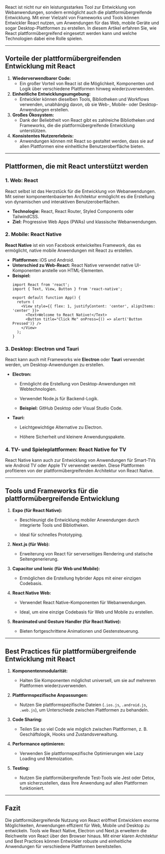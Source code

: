 React ist nicht nur ein leistungsstarkes Tool zur Entwicklung von Webanwendungen, sondern ermöglicht auch die plattformübergreifende Entwicklung. Mit einer Vielzahl von Frameworks und Tools können Entwickler React nutzen, um Anwendungen für das Web, mobile Geräte und sogar Desktop-Plattformen zu erstellen. In diesem Artikel erfahren Sie, wie React plattformübergreifend eingesetzt werden kann und welche Technologien dabei eine Rolle spielen.

---

## **Vorteile der plattformübergreifenden Entwicklung mit React**
1. **Wiederverwendbarer Code:**    
    - Ein großer Vorteil von React ist die Möglichkeit, Komponenten und Logik über verschiedene Plattformen hinweg wiederzuverwenden.        
2. **Einheitliche Entwicklungsumgebung:**    
    - Entwickler können dieselben Tools, Bibliotheken und Workflows verwenden, unabhängig davon, ob sie Web-, Mobile- oder Desktop-Anwendungen erstellen.        
3. **Großes Ökosystem:**    
    - Dank der Beliebtheit von React gibt es zahlreiche Bibliotheken und Frameworks, die die plattformübergreifende Entwicklung unterstützen.        
4. **Konsistentes Nutzererlebnis:**    
    - Anwendungen können mit React so gestaltet werden, dass sie auf allen Plattformen eine einheitliche Benutzeroberfläche bieten.
        
---
## **Plattformen, die mit React unterstützt werden**
### **1. Web: React**
React selbst ist das Herzstück für die Entwicklung von Webanwendungen. Mit seiner komponentenbasierten Architektur ermöglicht es die Erstellung von dynamischen und interaktiven Benutzeroberflächen.
- **Technologie:** React, React Router, Styled Components oder TailwindCSS.    
- **Ziel:** Progressive Web Apps (PWAs) und klassische Webanwendungen.
    
### **2. Mobile: React Native**
**React Native** ist ein von Facebook entwickeltes Framework, das es ermöglicht, native mobile Anwendungen mit React zu erstellen.
- **Plattformen:** iOS und Android.    
- **Unterschied zu Web-React:** React Native verwendet native UI-Komponenten anstelle von HTML-Elementen.    
- **Beispiel:**    
    ```
    import React from 'react';
    import { Text, View, Button } from 'react-native';
    
    export default function App() {
      return (
        <View style={{ flex: 1, justifyContent: 'center', alignItems: 'center' }}>
          <Text>Welcome to React Native!</Text>
          <Button title="Click Me" onPress={() => alert('Button Pressed')} />
        </View>
      );
    }
    ```    

### **3. Desktop: Electron und Tauri**

React kann auch mit Frameworks wie **Electron** oder **Tauri** verwendet werden, um Desktop-Anwendungen zu erstellen.

- **Electron:**
    
    - Ermöglicht die Erstellung von Desktop-Anwendungen mit Webtechnologien.
        
    - Verwendet Node.js für Backend-Logik.
        
    - **Beispiel:** GitHub Desktop oder Visual Studio Code.
        
- **Tauri:**
    
    - Leichtgewichtige Alternative zu Electron.
        
    - Höhere Sicherheit und kleinere Anwendungspakete.
        

### **4. TV- und Spieleplattformen: React Native for TV**

React Native kann auch zur Entwicklung von Anwendungen für Smart-TVs wie Android TV oder Apple TV verwendet werden. Diese Plattformen profitieren von der plattformübergreifenden Architektur von React Native.

---

## **Tools und Frameworks für die plattformübergreifende Entwicklung**

1. **Expo (für React Native):**
    
    - Beschleunigt die Entwicklung mobiler Anwendungen durch integrierte Tools und Bibliotheken.
        
    - Ideal für schnelles Prototyping.
        
2. **Next.js (für Web):**
    
    - Erweiterung von React für serverseitiges Rendering und statische Seitengenerierung.
        
3. **Capacitor und Ionic (für Web und Mobile):**
    
    - Ermöglichen die Erstellung hybrider Apps mit einer einzigen Codebasis.
        
4. **React Native Web:**
    
    - Verwendet React Native-Komponenten für Webanwendungen.
        
    - Ideal, um eine einzige Codebasis für Web und Mobile zu erstellen.
        
5. **Reanimated und Gesture Handler (für React Native):**
    
    - Bieten fortgeschrittene Animationen und Gestensteuerung.
        

---

## **Best Practices für plattformübergreifende Entwicklung mit React**

1. **Komponentenmodularität:**
    
    - Halten Sie Komponenten möglichst universell, um sie auf mehreren Plattformen wiederzuverwenden.
        
2. **Plattformspezifische Anpassungen:**
    
    - Nutzen Sie plattformspezifische Dateien (`.ios.js`, `.android.js`, `.web.js`), um Unterschiede zwischen Plattformen zu behandeln.
        
3. **Code Sharing:**
    
    - Teilen Sie so viel Code wie möglich zwischen Plattformen, z. B. Geschäftslogik, Hooks und Zustandsverwaltung.
        
4. **Performance optimieren:**
    
    - Verwenden Sie plattformspezifische Optimierungen wie Lazy Loading und Memoization.
        
5. **Testing:**
    
    - Nutzen Sie plattformübergreifende Test-Tools wie Jest oder Detox, um sicherzustellen, dass Ihre Anwendung auf allen Plattformen funktioniert.
        

---

## **Fazit**

Die plattformübergreifende Nutzung von React eröffnet Entwicklern enorme Möglichkeiten, Anwendungen effizient für Web, Mobile und Desktop zu entwickeln. Tools wie React Native, Electron und Next.js erweitern die Reichweite von React über den Browser hinaus. Mit einer klaren Architektur und Best Practices können Entwickler robuste und einheitliche Anwendungen für verschiedene Plattformen bereitstellen.